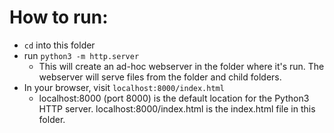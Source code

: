 # How to run:
- `cd` into this folder
- run `python3 -m http.server`
    - This will create an ad-hoc webserver in the folder where it's run. The webserver will serve files from the folder and child folders.
- In your browser, visit `localhost:8000/index.html`
    - localhost:8000 (port 8000) is the default location for the Python3 HTTP server. localhost:8000/index.html is the index.html file in this folder.
